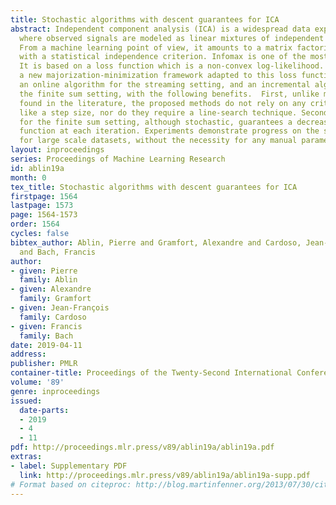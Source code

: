 ```yaml
---
title: Stochastic algorithms with descent guarantees for ICA
abstract: Independent component analysis (ICA) is a widespread data exploration technique,
  where observed signals are modeled as linear mixtures of independent components.
  From a machine learning point of view, it amounts to a matrix factorization problem
  with a statistical independence criterion. Infomax is one of the most used ICA algorithms.
  It is based on a loss function which is a non-convex log-likelihood. We develop
  a new majorization-minimization framework adapted to this loss function. We derive
  an online algorithm for the streaming setting, and an incremental algorithm for
  the finite sum setting, with the following benefits.  First, unlike most algorithms
  found in the literature, the proposed methods do not rely on any critical hyper-parameter
  like a step size, nor do they require a line-search technique. Second, the algorithm
  for the finite sum setting, although stochastic, guarantees a decrease of the loss
  function at each iteration. Experiments demonstrate progress on the state-of-the-art
  for large scale datasets, without the necessity for any manual parameter tuning.
layout: inproceedings
series: Proceedings of Machine Learning Research
id: ablin19a
month: 0
tex_title: Stochastic algorithms with descent guarantees for ICA
firstpage: 1564
lastpage: 1573
page: 1564-1573
order: 1564
cycles: false
bibtex_author: Ablin, Pierre and Gramfort, Alexandre and Cardoso, Jean-Fran\c{c}ois
  and Bach, Francis
author:
- given: Pierre
  family: Ablin
- given: Alexandre
  family: Gramfort
- given: Jean-François
  family: Cardoso
- given: Francis
  family: Bach
date: 2019-04-11
address: 
publisher: PMLR
container-title: Proceedings of the Twenty-Second International Conference on Artificial Intelligence and Statistics
volume: '89'
genre: inproceedings
issued:
  date-parts:
  - 2019
  - 4
  - 11
pdf: http://proceedings.mlr.press/v89/ablin19a/ablin19a.pdf
extras:
- label: Supplementary PDF
  link: http://proceedings.mlr.press/v89/ablin19a/ablin19a-supp.pdf
# Format based on citeproc: http://blog.martinfenner.org/2013/07/30/citeproc-yaml-for-bibliographies/
---
```

